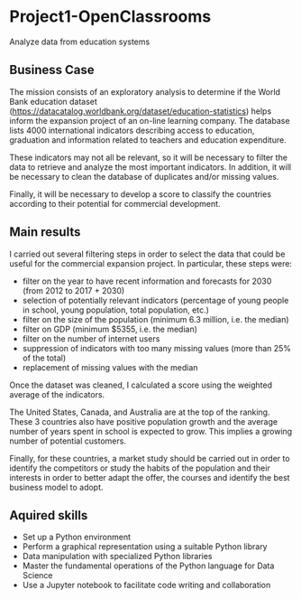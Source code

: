 # Project1-OpenClassrooms
Analyze data from education systems

## Business Case

The mission consists of an exploratory analysis to determine if the World Bank education dataset (https://datacatalog.worldbank.org/dataset/education-statistics) helps inform the expansion project of an on-line learning company. The database lists 4000 international indicators describing access to education, graduation and information related to teachers and education expenditure.

These indicators may not all be relevant, so it will be necessary to filter the data to retrieve and analyze the most important indicators. In addition, it will be necessary to clean the database of duplicates and/or missing values.

Finally, it will be necessary to develop a score to classify the countries according to their potential for commercial development.

## Main results

I carried out several filtering steps in order to select the data that could be useful for the commercial expansion project. In particular, these steps were:

-	filter on the year to have recent information and forecasts for 2030 (from 2012 to 2017 + 2030)
-	selection of potentially relevant indicators (percentage of young people in school, young population, total population, etc.)
-	filter on the size of the population (minimum 6.3 million, i.e. the median)
-	filter on GDP (minimum $5355, i.e. the median)
-	filter on the number of internet users
-	suppression of indicators with too many missing values (more than 25% of the total)
-	replacement of missing values with the median 

Once the dataset was cleaned, I calculated a score using the weighted average of the indicators.

The United States, Canada, and Australia are at the top of the ranking. These 3 countries also have positive population growth and the average number of years spent in school is expected to grow. This implies a growing number of potential customers.

Finally, for these countries, a market study should be carried out in order to identify the competitors or study the habits of the population and their interests in order to better adapt the offer, the courses and identify the best business model to adopt.

## Aquired skills

-	Set up a Python environment
-	Perform a graphical representation using a suitable Python library
-	Data manipulation with specialized Python libraries
-	Master the fundamental operations of the Python language for Data Science
-	Use a Jupyter notebook to facilitate code writing and collaboration



